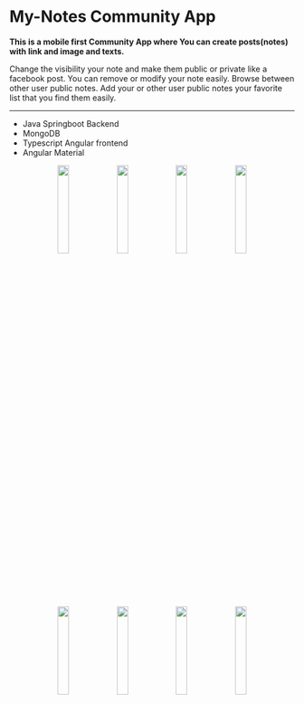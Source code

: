 # My-Notes Community App

**This is a mobile first Community App where You can create posts(notes) with link and image and texts.**

Change the visibility your note and make them public or private like a facebook post.
You can remove or modify your note easily.
Browse between other user public notes.
Add your or other user public notes your favorite list that you find them easily.

---

- Java Springboot Backend
- MongoDB
- Typescript Angular frontend
- Angular Material

 <p align="center">  
  <img width="20%" src="https://github.com/Gombi007/My-Notes/blob/main/Resources/pic001.JPG">
  <img width="20%" src="https://github.com/Gombi007/My-Notes/blob/main/Resources/pic002.JPG"> 
  <img width="20%" src="https://github.com/Gombi007/My-Notes/blob/main/Resources/pic003.JPG"> 
  <img width="20%" src="https://github.com/Gombi007/My-Notes/blob/main/Resources/pic004.JPG"> 
  <img width="20%" src="https://github.com/Gombi007/My-Notes/blob/main/Resources/pic005.JPG">
  <img width="20%" src="https://github.com/Gombi007/My-Notes/blob/main/Resources/pic006.JPG">   
  <img width="20%" src="https://github.com/Gombi007/My-Notes/blob/main/Resources/pic007.JPG">   
  <img width="20%" src="https://github.com/Gombi007/My-Notes/blob/main/Resources/pic008.JPG">      

 </p>
